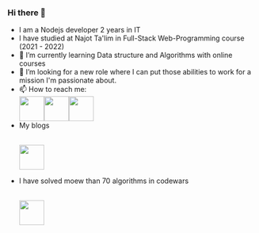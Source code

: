 ### Hi there 👋
- l am a Nodejs developer 2 years in IT
- l have studied at Najot Ta'lim in Full-Stack Web-Programming course (2021 - 2022) 
- 🌱 I’m currently learning Data structure and Algorithms with online courses
- 👯 I’m looking for a new role where I can put those abilities to work for a mission I'm passionate about.
- 📫 How to reach me: 
      <div style="display:flex">   
        <a href="https://www.instagram.com/umar__forsiy/">
          <img height="50" src="https://user-images.githubusercontent.com/46517096/166974368-9798f39f-1f46-499c-b14e-81f0a3f83a06.png"/>
        </a>  <a href="https://www.linkedin.com/in/shohjahon-sohibov-05503b235/">
          <img height="50" src="https://user-images.githubusercontent.com/87961327/233277298-25a51d8e-1a26-49e7-a236-c84dfd6f15dc.png"/>
        </a>  <a href="https://t.me/UmarForsiy/">
          <img height="50" src="https://user-images.githubusercontent.com/87961327/233277815-2ce1e1c7-2fea-4e0c-ae0a-cc13a026152a.png"/>
        </a> 
      </div>
- My blogs
      <p>   
        <a href="https://t.me/algorithm_cracker">
          <img height="50" src="https://user-images.githubusercontent.com/87961327/233277815-2ce1e1c7-2fea-4e0c-ae0a-cc13a026152a.png"/>
        </a>  
      </p>
- l have solved moew than 70 algorithms in codewars
      <p>   
        <a href="https://www.codewars.com/users/shohjahon-sohibov ">
          <img height="50" src="https://user-images.githubusercontent.com/87961327/233279619-47589ee8-6ba7-49d2-91b5-3b49a39e8326.png"/>
        </a>  
      </p>


<!--


**shohjahon-sohibov/shohjahon-sohibov** is a ✨ _special_ ✨ repository because its `README.md` (this file) appears on your GitHub profile.

Here are some ideas to get you started:

- 🔭 I’m currently working on ...
- 🌱 I’m currently learning ...
- 👯 I’m looking to collaborate on ...
- 🤔 I’m looking for help with ...
- 💬 Ask me about ...
- 📫 How to reach me: ...
- 😄 Pronouns: ...
- ⚡ Fun fact: ...
-->
